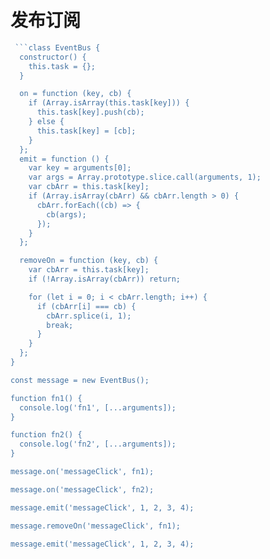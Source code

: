 # 发布订阅

```js
 ```class EventBus {
  constructor() {
    this.task = {};
  }

  on = function (key, cb) {
    if (Array.isArray(this.task[key])) {
      this.task[key].push(cb);
    } else {
      this.task[key] = [cb];
    }
  };
  emit = function () {
    var key = arguments[0];
    var args = Array.prototype.slice.call(arguments, 1);
    var cbArr = this.task[key];
    if (Array.isArray(cbArr) && cbArr.length > 0) {
      cbArr.forEach((cb) => {
        cb(args);
      });
    }
  };

  removeOn = function (key, cb) {
    var cbArr = this.task[key];
    if (!Array.isArray(cbArr)) return;

    for (let i = 0; i < cbArr.length; i++) {
      if (cbArr[i] === cb) {
        cbArr.splice(i, 1);
        break;
      }
    }
  };
}

const message = new EventBus();

function fn1() {
  console.log('fn1', [...arguments]);
}

function fn2() {
  console.log('fn2', [...arguments]);
}

message.on('messageClick', fn1);

message.on('messageClick', fn2);

message.emit('messageClick', 1, 2, 3, 4);

message.removeOn('messageClick', fn1);

message.emit('messageClick', 1, 2, 3, 4);
